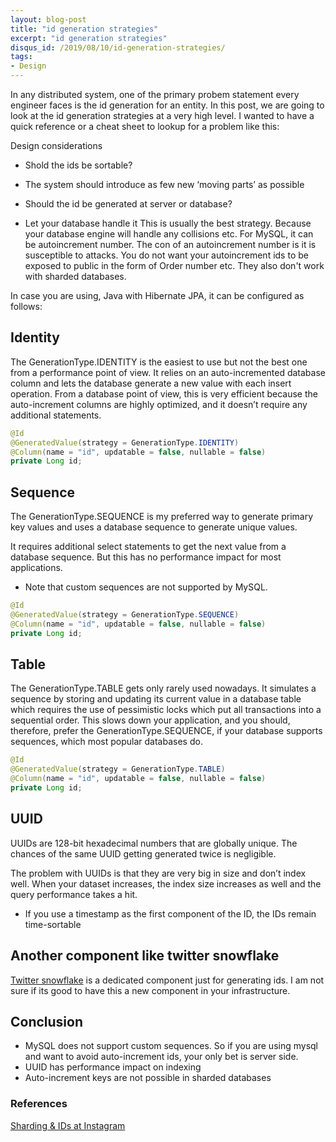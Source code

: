 ```yaml
---
layout: blog-post
title: "id generation strategies"
excerpt: "id generation strategies"
disqus_id: /2019/08/10/id-generation-strategies/
tags:
- Design
---
```


In any distributed system, one of the primary probem statement every engineer faces is the id generation for an entity. In this post, we are going to look at the id generation strategies at a very high level. I wanted to have a quick reference or a cheat sheet to lookup for a problem like this:

Design considerations
* Shold the ids be sortable?
* The system should introduce as few new ‘moving parts’ as possible 
* Should the id be generated at server or database?

* Let your database handle it
  This is usually the best strategy. Because your database engine will handle any collisions etc. For MySQL, it can be autoincrement number. The con of an autoincrement number is it is susceptible to attacks. You do not want your autoincrement ids to be exposed to public in the form of Order number etc. They also don't work with sharded databases.

In case you are using, Java with Hibernate JPA, it can be configured as follows:

## Identity

The GenerationType.IDENTITY is the easiest to use but not the best one from a performance point of view. It relies on an auto-incremented database column and lets the database generate a new value with each insert operation. From a database point of view, this is very efficient because the auto-increment columns are highly optimized, and it doesn’t require any additional statements.

```java
@Id
@GeneratedValue(strategy = GenerationType.IDENTITY)
@Column(name = "id", updatable = false, nullable = false)
private Long id;
```

## Sequence
The GenerationType.SEQUENCE is my preferred way to generate primary key values and uses a database sequence to generate unique values.

It requires additional select statements to get the next value from a database sequence. But this has no performance impact for most applications. 

* Note that custom sequences are not supported by MySQL.

```java
@Id
@GeneratedValue(strategy = GenerationType.SEQUENCE)
@Column(name = "id", updatable = false, nullable = false)
private Long id;
```
## Table

The GenerationType.TABLE gets only rarely used nowadays. It simulates a sequence by storing and updating its current value in a database table which requires the use of pessimistic locks which put all transactions into a sequential order. This slows down your application, and you should, therefore, prefer the GenerationType.SEQUENCE, if your database supports sequences, which most popular databases do.


```java
@Id
@GeneratedValue(strategy = GenerationType.TABLE)
@Column(name = "id", updatable = false, nullable = false)
private Long id;
```

## UUID

UUIDs are 128-bit hexadecimal numbers that are globally unique. The chances of the same UUID getting generated twice is negligible.

The problem with UUIDs is that they are very big in size and don’t index well. When your dataset increases, the index size increases as well and the query performance takes a hit.

* If you use a timestamp as the first component of the ID, the IDs remain time-sortable

## Another component like twitter snowflake

[Twitter snowflake](https://github.com/twitter-archive/snowflake/tree/snowflake-2010) is a dedicated component just for generating ids. I am not sure if its good to have this a new component in your infrastructure.


## Conclusion
* MySQL does not support custom sequences. So if you are using mysql and want to avoid auto-increment ids, your only bet is server side.
* UUID has performance impact on indexing
* Auto-increment keys are not possible in sharded databases


### References
[Sharding & IDs at Instagram](https://instagram-engineering.com/sharding-ids-at-instagram-1cf5a71e5a5c)